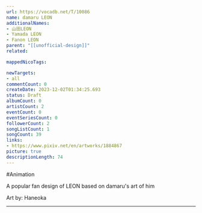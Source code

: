 ```yaml
---
url: https://vocadb.net/T/10086
name: damaru LEON
additionalNames: 
- 山田LEON
- Yamada LEON
- Fanon LEON
parent: "[[unofficial-design]]"
related:

mappedNicoTags:

newTargets:
- all
commentCount: 0
createDate: 2023-12-02T01:34:25.693
status: Draft
albumCount: 0
artistCount: 2
eventCount: 0
eventSeriesCount: 0
followerCount: 2
songListCount: 1
songCount: 39
links: 
- https://www.pixiv.net/en/artworks/1884867
picture: true
descriptionLength: 74
---
```


#Animation

A popular fan design of LEON based on damaru's art of him

Art by: Haneoka

---

